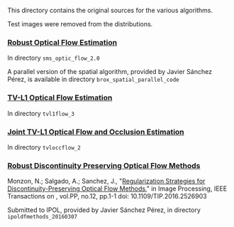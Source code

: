 This directory contains the original sources for the various algorithms.

Test images were removed from the distributions.

### [Robust Optical Flow Estimation](http://dx.doi.org/10.5201/ipol.2013.21) 

In directory `sms_optic_flow_2.0`

A parallel version of the spatial algorithm, provided by Javier
Sánchez Pérez, is available in directory `brox_spatial_parallel_code`

### [TV-L1 Optical Flow Estimation](http://dx.doi.org/10.5201/ipol.2013.26)

In directory `tvl1flow_3`


### [Joint TV-L1 Optical Flow and Occlusion Estimation](http://www.ipol.im/pub/pre/118/)

In directory `tvloccflow_2`

### [Robust Discontinuity Preserving Optical Flow Methods](http://dx.doi.org/10.1109/TIP.2016.2526903)

Monzon, N.; Salgado, A.; Sanchez, J., "[Regularization Strategies for Discontinuity-Preserving 
Optical Flow Methods](http://dx.doi.org/10.1109/TIP.2016.2526903)," in Image Processing, IEEE Transactions on , vol.PP, no.12, pp.1-1
doi: 10.1109/TIP.2016.2526903

Submitted to IPOL, provided by Javier Sánchez Pérez, in directory `ipoldfmethods_20160307`

